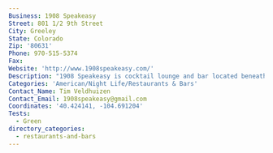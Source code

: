 ```yaml
---
Business: 1908 Speakeasy
Street: 801 1/2 9th Street
City: Greeley
State: Colorado
Zip: '80631'
Phone: 970-515-5374
Fax:
Website: 'http://www.1908speakeasy.com/'
Description: "1908 Speakeasy is cocktail lounge and bar located beneath the streets of downtown Greeley, Colorado.\_ We offer a wide variety of vintage cocktails, wine and beer, in a quiet 1920's atmosphere.\_ We may be difficult to find, but that's all part of the fun.\_ Greeley has a rich history of speakeasies, where residents use to hideout and enjoy an illicit drink during prohibition.\_ In fact, old underground passageways used to connect many of the downtown buildings, allowing people sneak away from the public eye and enjoy some bootlegged liquor. Come visit us and enjoy a vintage cocktail and let your imagination take you back in time to the early life in Downtown Greeley."
Categories: 'American/Night Life/Restaurants & Bars'
Contact_Name: Tim Veldhuizen
Contact_Email: 1908speakeasy@gmail.com
Coordinates: '40.424141, -104.691204'
Tests:
  - Green
directory_categories:
  - restaurants-and-bars
---
```



